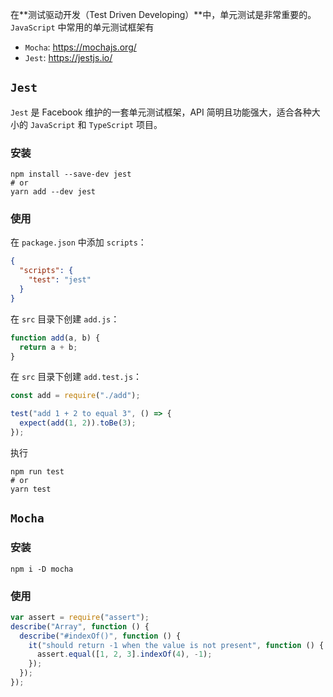在**测试驱动开发（Test Driven Developing）**中，单元测试是非常重要的。`JavaScript` 中常用的单元测试框架有

- `Mocha`: <https://mochajs.org/>
- `Jest`: <https://jestjs.io/>

## `Jest`

`Jest` 是 Facebook 维护的一套单元测试框架，API 简明且功能强大，适合各种大小的 `JavaScript` 和 `TypeScript` 项目。

### 安装

```shell
npm install --save-dev jest
# or
yarn add --dev jest
```

### 使用

在 `package.json` 中添加 `scripts`：

```json
{
  "scripts": {
    "test": "jest"
  }
}
```

在 `src` 目录下创建 `add.js`：

```javascript
function add(a, b) {
  return a + b;
}
```

在 `src` 目录下创建 `add.test.js`：

```javascript
const add = require("./add");

test("add 1 + 2 to equal 3", () => {
  expect(add(1, 2)).toBe(3);
});
```

执行

```shell
npm run test
# or
yarn test
```

## `Mocha`

### 安装

```shell
npm i -D mocha
```

### 使用

```javascript
var assert = require("assert");
describe("Array", function () {
  describe("#indexOf()", function () {
    it("should return -1 when the value is not present", function () {
      assert.equal([1, 2, 3].indexOf(4), -1);
    });
  });
});
```
